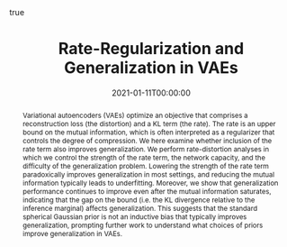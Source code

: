 ---
title: "Rate-Regularization and Generalization in VAEs"
date: 2021-01-11T00:00:00

# Authors. Comma separated list, e.g. `["Bob Smith", "David Jones"]`.
authors:
  - admin
  - Babak Esmaeili
  - Jean-Baptiste Tristan
  - Jennifer Dy
  - Dana H. Brooks
  - Jan-Willem van de Meent

author_notes:
- "Equal contribution"
- "Equal contribution"

# Publication type.
# Legend:
# 0: Uncategorized
# 1: Conference paper
# 2: Journal article
# 3: Preprint / Working Paper
# 4: Report
# 5: Book
# 6: Book section
# 7: Thesis
# 8: Patent
publication_types: ["1"]

# Publication name and optional abbreviated version.
publication: In *Proceedings of The 24th International Conference on Artificial Intelligence and Statistics, PMLR 130:3880-3888, 2021.*
publication_short: In *AISTATS 2021*

# Abstract and optional shortened version.
abstract: "Variational autoencoders (VAEs) optimize an objective that comprises a reconstruction loss (the distortion) and a KL term (the rate). The rate is an upper bound on the mutual information, which is often interpreted as a regularizer that controls the degree of compression. We here examine whether inclusion of the rate term also improves generalization. We perform rate-distortion analyses in which we control the strength of the rate term, the network capacity, and the difficulty of the generalization problem. Lowering the strength of the rate term paradoxically improves generalization in most settings, and reducing the mutual information typically leads to underfitting. Moreover, we show that generalization performance continues to improve even after the mutual information saturates, indicating that the gap on the bound (i.e. the KL divergence relative to the inference marginal) affects generalization. This suggests that the standard spherical Gaussian prior is not an inductive bias that typically improves generalization, prompting further work to understand what choices of priors improve generalization in VAEs."


# Is this a selected publication? (true/false)
featured: true

# Projects (optional).
#   Associate this publication with one or more of your projects.
#   Simply enter the filename (excluding '.md') of your project file in `content/project/`.
# projects: []

# Tags (optional).
#   Set `tags: []` for no tags, or use the form `tags: ["A Tag", "Another Tag"]` for one or more tags.
tags: ['VAE']

# Links (optional).
url_pdf: "http://proceedings.mlr.press/v130/bozkurt21a.html"
url_preprint: "https://arxiv.org/abs/1911.04594"
url_code: ""
url_dataset: "https://github.com/neu-pml/tetrominoes"
url_project: ""
url_slides: ""
url_video: ""
url_poster: "https://drive.google.com/file/d/1EOlT5em5PyjCqJY45dnEfJwBaDSL8JvD/view?usp=sharing"
url_source: ""

# Custom links (optional).
#   Uncomment line below to enable. For multiple links, use the form `[{...}, {...}, {...}]`.
#url_custom: [{name: "Custom Link", url: "http://example.org"}]

# Does the content use math formatting?
math: true

# Does the content use source code highlighting?
highlight: true

# Featured image
# To use, add an image named `featured.jpg/png` to your page's folder. 
image:
  # Caption (optional)
  caption: ""
  preview_only: false
  # Focal point (optional)
  # Options: Smart, Center, TopLeft, Top, TopRight, Left, Right, BottomLeft, Bottom, BottomRight
  focal_point: "Top"

---